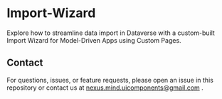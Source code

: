 # Import-Wizard
Explore how to streamline data import in Dataverse with a custom-built Import Wizard for Model-Driven Apps using Custom Pages.


## Contact

For questions, issues, or feature requests, please open an issue in this repository or contact us at nexus.mind.uicomponents@gmail.com
.
